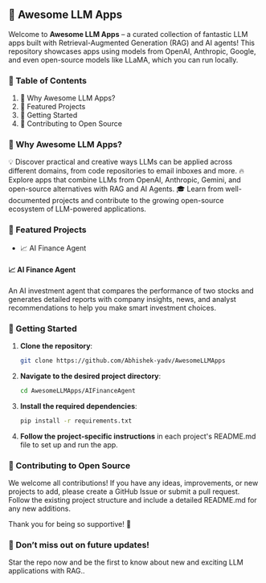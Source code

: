 ## 🌟 Awesome LLM Apps

Welcome to **Awesome LLM Apps** – a curated collection of fantastic LLM apps built with Retrieval-Augmented Generation (RAG) and AI agents! This repository showcases apps using models from OpenAI, Anthropic, Google, and even open-source models like LLaMA, which you can run locally.

### 📑 Table of Contents
1. 🤔 Why Awesome LLM Apps?
2. 📂 Featured Projects
3. 🚀 Getting Started
4. 🤝 Contributing to Open Source

### 🤔 Why Awesome LLM Apps?
💡 Discover practical and creative ways LLMs can be applied across different domains, from code repositories to email inboxes and more.
🔥 Explore apps that combine LLMs from OpenAI, Anthropic, Gemini, and open-source alternatives with RAG and AI Agents.
🎓 Learn from well-documented projects and contribute to the growing open-source ecosystem of LLM-powered applications.

### 📂 Featured Projects
- 📈 AI Finance Agent


#### 📈 AI Finance Agent
An AI investment agent that compares the performance of two stocks and generates detailed reports with company insights, news, and analyst recommendations to help you make smart investment choices.

### 🚀 Getting Started
1. **Clone the repository**:
    ```bash
    git clone https://github.com/Abhishek-yadv/AwesomeLLMApps
    ```
2. **Navigate to the desired project directory**:
    ```bash
    cd AwesomeLLMApps/AIFinanceAgent
    ```
3. **Install the required dependencies**:
    ```bash
    pip install -r requirements.txt
    ```
4. **Follow the project-specific instructions** in each project's README.md file to set up and run the app.

### 🤝 Contributing to Open Source
We welcome all contributions! If you have any ideas, improvements, or new projects to add, please create a GitHub Issue or submit a pull request. Follow the existing project structure and include a detailed README.md for any new additions.

Thank you for being so supportive! 🙏

### 🌟 Don’t miss out on future updates!
Star the repo now and be the first to know about new and exciting LLM applications with RAG..
